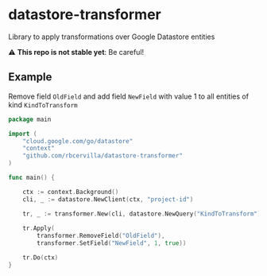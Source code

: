 # datastore-transformer
Library to apply transformations over Google Datastore entities

:warning: **This repo is not stable yet**: Be careful!

## Example

Remove field `OldField` and add field `NewField` with value 1 to all entities of kind `KindToTransform`

```go
package main

import (
	"cloud.google.com/go/datastore"
	"context"
	"github.com/rbcervilla/datastore-transformer"
)

func main() {

	ctx := context.Background()
	cli, _ := datastore.NewClient(ctx, "project-id")

	tr, _ := transformer.New(cli, datastore.NewQuery("KindToTransform"))
	
	tr.Apply(
		transformer.RemoveField("OldField"),
		transformer.SetField("NewField", 1, true))

	tr.Do(ctx)
}
```